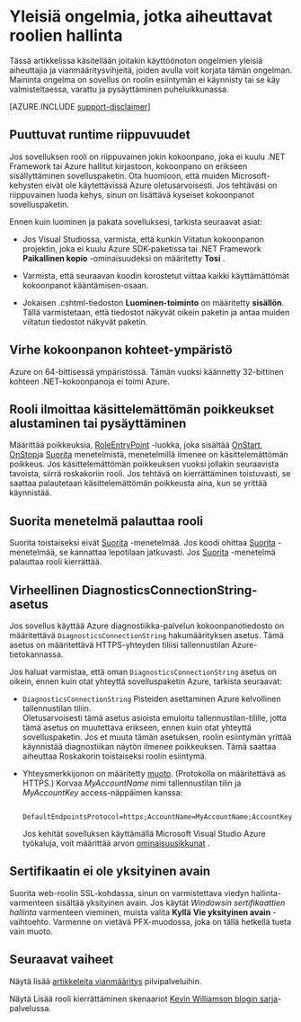 <properties
   pageTitle="Tavallisia syitä pilvipalvelussa roolit kierrättäminen | Microsoft Azure"
   description="Cloud-palvelun rooli määrää yhtäkkiä kierrättää voi aiheuttaa merkittäviä käyttökatkot. Seuraavassa on joitakin yleisiä ongelmia, jotka aiheuttavat roolit on kuluessa, joiden avulla voit pienentää käyttökatkot."
   services="cloud-services"
   documentationCenter=""
   authors="simonxjx"
   manager="felixwu"
   editor=""
   tags="top-support-issue"/>
<tags
   ms.service="cloud-services"
   ms.devlang="na"
   ms.topic="article"
   ms.tgt_pltfrm="na"
   ms.workload="tbd"
   ms.date="09/02/2016"
   ms.author="v-six" />

# <a name="common-issues-that-cause-roles-to-recycle"></a>Yleisiä ongelmia, jotka aiheuttavat roolien hallinta

Tässä artikkelissa käsitellään joitakin käyttöönoton ongelmien yleisiä aiheuttajia ja vianmääritysvihjeitä, joiden avulla voit korjata tämän ongelman. Maininta ongelma on sovellus on roolin esiintymän ei käynnisty tai se käy valmisteltaessa, varattu ja pysäyttäminen puheluikkunassa.

[AZURE.INCLUDE [support-disclaimer](../../includes/support-disclaimer.md)]

## <a name="missing-runtime-dependencies"></a>Puuttuvat runtime riippuvuudet

Jos sovelluksen rooli on riippuvainen jokin kokoonpano, joka ei kuulu .NET Framework tai Azure hallitut kirjastoon, kokoonpano on erikseen sisällyttäminen sovelluspaketin. Ota huomioon, että muiden Microsoft-kehysten eivät ole käytettävissä Azure oletusarvoisesti. Jos tehtäväsi on riippuvainen luoda kehys, sinun on lisättävä kyseiset kokoonpanot sovelluspaketin.

Ennen kuin luominen ja pakata sovelluksesi, tarkista seuraavat asiat:

- Jos Visual Studiossa, varmista, että kunkin Viitatun kokoonpanon projektin, joka ei kuulu Azure SDK-paketissa tai .NET Framework **Paikallinen kopio** -ominaisuudeksi on määritetty **Tosi** .

- Varmista, että seuraavan koodin korostetut viittaa kaikki käyttämättömät kokoonpanot kääntämisen-osaan.

- Jokaisen .cshtml-tiedoston **Luominen-toiminto** on määritetty **sisällön**. Tällä varmistetaan, että tiedostot näkyvät oikein paketin ja antaa muiden viitatun tiedostot näkyvät paketin.

## <a name="assembly-targets-wrong-platform"></a>Virhe kokoonpanon kohteet-ympäristö

Azure on 64-bittisessä ympäristössä. Tämän vuoksi käännetty 32-bittinen kohteen .NET-kokoonpanoja ei toimi Azure.

## <a name="role-throws-unhandled-exceptions-while-initializing-or-stopping"></a>Rooli ilmoittaa käsittelemättömän poikkeukset alustaminen tai pysäyttäminen

Määrittää poikkeuksia, [RoleEntryPoint] -luokka, joka sisältää [OnStart], [OnStop]ja [Suorita] menetelmistä, menetelmillä ilmenee on käsittelemättömän poikkeus. Jos käsittelemättömän poikkeuksen vuoksi jollakin seuraavista tavoista, siirrä roskakoriin rooli. Jos tehtävä on kierrättäminen toistuvasti, se saattaa palautetaan käsittelemättömän poikkeusta aina, kun se yrittää käynnistää.

## <a name="role-returns-from-run-method"></a>Suorita menetelmä palauttaa rooli

Suorita toistaiseksi eivät [Suorita] -menetelmää. Jos koodi ohittaa [Suorita] -menetelmää, se kannattaa lepotilaan jatkuvasti. Jos [Suorita] -menetelmä palauttaa rooli kierrättää.

## <a name="incorrect-diagnosticsconnectionstring-setting"></a>Virheellinen DiagnosticsConnectionString-asetus

Jos sovellus käyttää Azure diagnostiikka-palvelun kokoonpanotiedosto on määritettävä `DiagnosticsConnectionString` hakumäärityksen asetus. Tämä asetus on määritettävä HTTPS-yhteyden tiliisi tallennustilan Azure-tietokannassa.

Jos haluat varmistaa, että oman `DiagnosticsConnectionString` asetus on oikein, ennen kuin otat yhteyttä sovelluspaketin Azure, tarkista seuraavat:  

- `DiagnosticsConnectionString` Pisteiden asettaminen Azure kelvollinen tallennustilan tiliin.  
  Oletusarvoisesti tämä asetus asioista emuloitu tallennustilan-tilille, jotta tämä asetus on muutettava erikseen, ennen kuin otat yhteyttä sovelluspaketin. Jos et muuta tämän asetuksen, roolin esiintymän yrittää käynnistää diagnostiikan näytön ilmenee poikkeuksen. Tämä saattaa aiheuttaa Roskakorin toistaiseksi roolin esiintymä.

- Yhteysmerkkijonon on määritetty [muoto](../storage/storage-configure-connection-string.md). (Protokolla on määritettävä as HTTPS.) Korvaa *MyAccountName* nimi tallennustilan tilin ja *MyAccountKey* access-näppäimen kanssa:    

        DefaultEndpointsProtocol=https;AccountName=MyAccountName;AccountKey=MyAccountKey

  Jos kehität sovelluksen käyttämällä Microsoft Visual Studio Azure työkaluja, voit määrittää arvon [ominaisuusikkunat](https://msdn.microsoft.com/library/ee405486) .

## <a name="exported-certificate-does-not-include-private-key"></a>Sertifikaatin ei ole yksityinen avain

Suorita web-roolin SSL-kohdassa, sinun on varmistettava viedyn hallinta-varmenteen sisältää yksityinen avain. Jos käytät *Windowsin sertifikaattien hallinta* varmenteen vieminen, muista valita **Kyllä** **Vie yksityinen avain** -vaihtoehto. Varmenne on vietävä PFX-muodossa, joka on tällä hetkellä tueta vain muoto.

## <a name="next-steps"></a>Seuraavat vaiheet

Näytä lisää [artikkeleita vianmääritys](https://azure.microsoft.com/documentation/articles/?tag=top-support-issue&product=cloud-services) pilvipalveluihin.

Näytä Lisää rooli kierrättäminen skenaariot [Kevin Williamson blogin sarja](http://blogs.msdn.com/b/kwill/archive/2013/08/09/windows-azure-paas-compute-diagnostics-data.aspx)-palvelussa.

[RoleEntryPoint]: https://msdn.microsoft.com/library/microsoft.windowsazure.serviceruntime.roleentrypoint.aspx
[OnStart]: https://msdn.microsoft.com/library/microsoft.windowsazure.serviceruntime.roleentrypoint.onstart.aspx
[OnStop]: https://msdn.microsoft.com/library/microsoft.windowsazure.serviceruntime.roleentrypoint.onstop.aspx
[Suorita]: https://msdn.microsoft.com/library/microsoft.windowsazure.serviceruntime.roleentrypoint.run.aspx

